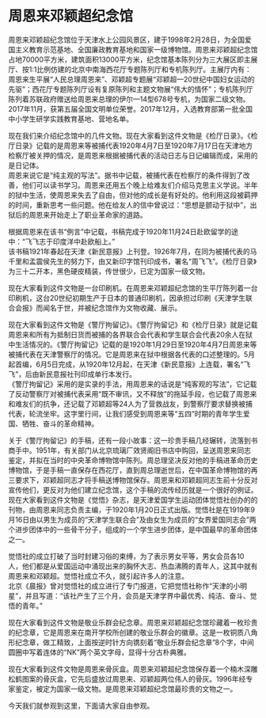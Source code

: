 # 周恩来邓颖超纪念馆  
周恩来邓颖超纪念馆位于天津水上公园风景区，建于1998年2月28日，为全国爱国主义教育示范基地、全国廉政教育基地和国家一级博物馆。周恩来邓颖超纪念馆占地70000平方米，建筑面积13000平方米，纪念馆基本陈列分为三大展区即主展厅、按1:1比例仿建的北京中南海西花厅专题陈列厅和专机陈列厅。主展厅内有：周恩来生平展“人民总理周恩来”、邓颖超专题展“邓颖超—20世纪中国妇女运动的先驱”；西花厅专题陈列厅设有复原陈列和主题文物展“伟大的情怀”；专机陈列厅陈列着苏联政府赠送给周恩来总理的伊尔—14型678号专机，为国家二级文物。2017年11月，获第五届全国文明单位荣誉。2017年12月，入选教育部第一批全国中小学生研学实践教育基地、营地名单。  

现在我们来介绍纪念馆中的几件文物。现在大家看到这件文物是《检厅日录》。《检厅日录》记载的是周恩来等被捕代表1920年4月7日至1920年7月17日在天津地方检察厅被关押的情况，是周恩来根据被捕代表的活动日志与日记编辑而成，采用的是日记体。  
周恩来说它是“纯主观的写法”。据书中记载，被捕代表在检察厅的条件得到了改善，他们可以读书学习。周恩来还用五个晚上给难友们介绍马克思主义学说。半年的狱中生活，使周恩来失去了自由，但对他的成长是有好处的。他利用这段被羁押的时间，重新思考一些问题。他在给友人的信中曾说过：“思想是颤动于狱中”，出狱后的周恩来开始走上了职业革命家的道路。  

根据周恩来在该书“例言”中记载，书稿完成于1920年11月24日赴欧留学的途中：“飞飞志于印度洋中赴欧船上。”  
该书稿1921年春起在天津《新民意报》上刊登。1926年7月，在同为被捕代表的马千里和孟震侯先生的努力下，由又新印字馆刊印成书，署名“周飞飞”。《检厅日录》为三十二开本，黑色硬皮精装，传世很少，已定为国家一级文物。  

现在大家看到这件文物是一台印刷机。在周恩来邓颖超纪念馆的生平厅陈列着一台印刷机，这台20世纪初期生产于日本的普通印刷机，因承担过印刷《天津学生联合会报》而闻名于世，并被纪念馆作为文物收藏、展示。  

现在大家看到这件文物是《警厅拘留记》。《警厅拘留记》和《检厅日录》就是记载周恩来和所有为抵制日货而被捕的各界联合会代表和学生联合会代表20余人在狱中生活情况的。《警厅拘留记》记载的是1920年1月29日至1920年4月7日周恩来等被捕代表在天津警察厅的情况。它是周恩来在狱中根据各代表的口述整理的。5月起首编，6月5日完成，从1920年12月起，在天津《新民意报》上连载，署名“飞飞”，后由新民意报社刊印成单行本发行。  
《警厅拘留记》采用的是实录的手法，用周恩来的话说是“纯客观的写法”，它记载了反动警察厅对被捕代表采用“既不审讯，又不释放”的拖延手段，也记载了周恩来和难友们的抗争，还记载了邓颖超等24人为了营救战友，到警察厅要求替换被捕代表，轮流坐牢。这字里行间，让我们感受到周恩来等“五四”时期的青年学生爱国、牺牲、奋斗的革命精神。  

关于《警厅拘留记》的手稿，还有一段小故事：这一珍贵手稿几经辗转，流落到书商手中。1951年，有关部门从北京琉璃厂效贤阁旧书店中购回，呈送周恩来同志鉴定，并拟在当时的中央革命博物馆中陈列。周总理坚决反对他的手稿进革命历史博物馆，于是手稿一直保存在西花厅，直到周总理逝世后，在中国革命博物馆的再三要求下，邓颖超同志才将手稿送博物馆保存。周恩来和邓颖超同志生前十分反对宣传他们，更反对为他们建立纪念馆，这个手稿的流传经历就是一个很好的例证。  
现在大家看到这件文物是《觉悟》杂志，是天津爱国学生运动团体觉悟社创办的的刊物，由周恩来同志负责主编，于1920年1月20日正式出版。觉悟社是在1919年9月16日由以男生为成员的“天津学生联合会”及由女生为成员的“女界爱国同志会”两个进步团体中的一些骨干分子，组成的一个学生进步团体，是中国最早的革命团体之一。  

觉悟社的成立打破了当时封建习俗的束缚，为了表示男女平等，男女会员各10人，他们都是从爱国运动中涌现出来的胸怀大志、热血沸腾的青年人，这其中就有周恩来和邓颖超。觉悟社成立不久，就引起许多人的注意。  
北京《晨报》曾对觉悟社的成立进行了专门报道，它把觉悟社称作“天津的小明星”，并且写道：“该社产生了三个月，会员是天津学界中最优秀、纯洁、奋斗、觉悟的青年。”  

现在大家看到这件文物是敬业乐群会纪念章。周恩来邓颖超纪念馆珍藏着一枚珍贵的纪念章，它是周恩来在南开学校所创建的敬业乐群会的徽章。这是一枚铜质八角形纪念章，做工精致，上面按逆时针方向镌刻着“敬业乐群会纪念章”8个字，中间圆圈中写着连体的“NK”两个英文字母，显得十分古朴典雅。  

现在大家看到这件文物是周恩来骨灰盒。周恩来邓颖超纪念馆保存着一个楠木深雕松鹤图案的骨灰盒，它先后盛放过周恩来、邓颖超两位伟人的骨灰。1996年经专家鉴定，被定为国家一级文物。是周恩来邓颖超纪念馆最珍贵的文物之一。  

今天我们就参观到这里，下面请大家自由参观。  